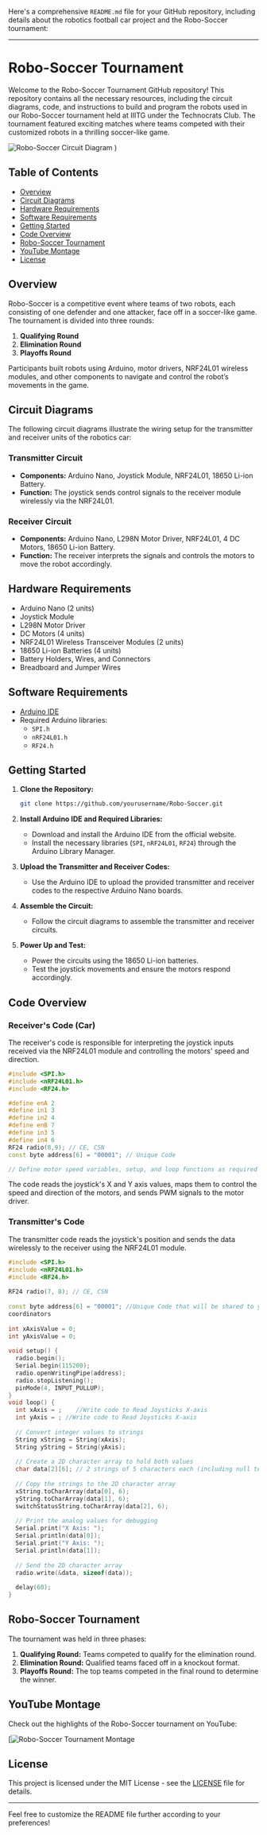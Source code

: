 Here's a comprehensive `README.md` file for your GitHub repository, including details about the robotics football car project and the Robo-Soccer tournament:

---

# Robo-Soccer Tournament

Welcome to the Robo-Soccer Tournament GitHub repository! This repository contains all the necessary resources, including the circuit diagrams, code, and instructions to build and program the robots used in our Robo-Soccer tournament held at IIITG under the Technocrats Club. The tournament featured exciting matches where teams competed with their customized robots in a thrilling soccer-like game.

![Robo-Soccer Circuit Diagram](https://github.com/Naman-jain-01/robotics_football_car/blob/main/image.png)
)

## Table of Contents

- [Overview](#overview)
- [Circuit Diagrams](#circuit-diagrams)
- [Hardware Requirements](#hardware-requirements)
- [Software Requirements](#software-requirements)
- [Getting Started](#getting-started)
- [Code Overview](#code-overview)
- [Robo-Soccer Tournament](#robo-soccer-tournament)
- [YouTube Montage](#youtube-montage)
- [License](#license)

## Overview

Robo-Soccer is a competitive event where teams of two robots, each consisting of one defender and one attacker, face off in a soccer-like game. The tournament is divided into three rounds:

1. **Qualifying Round**
2. **Elimination Round**
3. **Playoffs Round**

Participants built robots using Arduino, motor drivers, NRF24L01 wireless modules, and other components to navigate and control the robot’s movements in the game.

## Circuit Diagrams

The following circuit diagrams illustrate the wiring setup for the transmitter and receiver units of the robotics car:

### Transmitter Circuit
- **Components:** Arduino Nano, Joystick Module, NRF24L01, 18650 Li-ion Battery.
- **Function:** The joystick sends control signals to the receiver module wirelessly via the NRF24L01.

### Receiver Circuit
- **Components:** Arduino Nano, L298N Motor Driver, NRF24L01, 4 DC Motors, 18650 Li-ion Battery.
- **Function:** The receiver interprets the signals and controls the motors to move the robot accordingly.

## Hardware Requirements

- Arduino Nano (2 units)
- Joystick Module
- L298N Motor Driver
- DC Motors (4 units)
- NRF24L01 Wireless Transceiver Modules (2 units)
- 18650 Li-ion Batteries (4 units)
- Battery Holders, Wires, and Connectors
- Breadboard and Jumper Wires

## Software Requirements

- [Arduino IDE](https://www.arduino.cc/en/software)
- Required Arduino libraries:
  - `SPI.h`
  - `nRF24L01.h`
  - `RF24.h`

## Getting Started

1. **Clone the Repository:**
   ```bash
   git clone https://github.com/yourusername/Robo-Soccer.git
   ```
2. **Install Arduino IDE and Required Libraries:**
   - Download and install the Arduino IDE from the official website.
   - Install the necessary libraries (`SPI`, `nRF24L01`, `RF24`) through the Arduino Library Manager.

3. **Upload the Transmitter and Receiver Codes:**
   - Use the Arduino IDE to upload the provided transmitter and receiver codes to the respective Arduino Nano boards.

4. **Assemble the Circuit:**
   - Follow the circuit diagrams to assemble the transmitter and receiver circuits.

5. **Power Up and Test:**
   - Power the circuits using the 18650 Li-ion batteries.
   - Test the joystick movements and ensure the motors respond accordingly.

## Code Overview

### Receiver's Code (Car)

The receiver's code is responsible for interpreting the joystick inputs received via the NRF24L01 module and controlling the motors' speed and direction.

```cpp
#include <SPI.h> 
#include <nRF24L01.h> 
#include <RF24.h> 

#define enA 2   
#define in1 3 
#define in2 4 
#define enB 7    
#define in3 5 
#define in4 6 
RF24 radio(8,9); // CE, CSN 
const byte address[6] = "00001"; // Unique Code

// Define motor speed variables, setup, and loop functions as required
```

The code reads the joystick's X and Y axis values, maps them to control the speed and direction of the motors, and sends PWM signals to the motor driver.

### Transmitter's Code

The transmitter code reads the joystick's position and sends the data wirelessly to the receiver using the NRF24L01 module.
```cpp
#include <SPI.h> 
#include <nRF24L01.h> 
#include <RF24.h> 
 
RF24 radio(7, 8); // CE, CSN 
 
const byte address[6] = "00001"; //Unique Code that will be shared to you by the 
coordinators 
 
int xAxisValue = 0; 
int yAxisValue = 0; 
 
void setup() { 
  radio.begin(); 
  Serial.begin(115200); 
  radio.openWritingPipe(address); 
  radio.stopListening(); 
  pinMode(4, INPUT_PULLUP); 
} 
void loop() { 
  int xAxis = ;    //Write code to Read Joysticks X-axis 
  int yAxis = ; //Write code to Read Joysticks X-axis 
   
  // Convert integer values to strings 
  String xString = String(xAxis); 
  String yString = String(yAxis); 
 
  // Create a 2D character array to hold both values 
  char data[2][6]; // 2 strings of 5 characters each (including null terminator) 
 
  // Copy the strings to the 2D character array 
  xString.toCharArray(data[0], 6); 
  yString.toCharArray(data[1], 6); 
  switchStatusString.toCharArray(data[2], 6); 
 
  // Print the analog values for debugging 
  Serial.print("X Axis: "); 
  Serial.println(data[0]); 
  Serial.print("Y Axis: "); 
  Serial.println(data[1]); 
 
  // Send the 2D character array 
  radio.write(&data, sizeof(data)); 
 
  delay(60); 
} 
```

## Robo-Soccer Tournament

The tournament was held in three phases:

1. **Qualifying Round:** Teams competed to qualify for the elimination round.
2. **Elimination Round:** Qualified teams faced off in a knockout format.
3. **Playoffs Round:** The top teams competed in the final round to determine the winner.

## YouTube Montage

Check out the highlights of the Robo-Soccer tournament on YouTube:

[![Robo-Soccer Tournament Montage](https://youtu.be/w6gzrTsJ_w4?feature=shared)

## License

This project is licensed under the MIT License - see the [LICENSE](LICENSE) file for details.

---

Feel free to customize the README file further according to your preferences!
